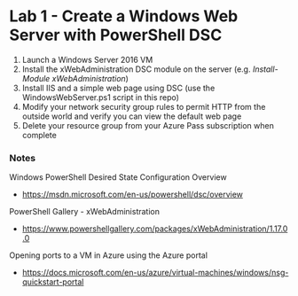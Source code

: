 # Lab 1 - Create a Windows Web Server with PowerShell DSC

1. Launch a Windows Server 2016 VM
2. Install the xWebAdministration DSC module on the server (e.g. *Install-Module xWebAdministration*)
3. Install IIS and a simple web page using DSC (use the WindowsWebServer.ps1 script in this repo)
4. Modify your network security group rules to permit HTTP from the outside world and verify you can view the default web page
5. Delete your resource group from your Azure Pass subscription when complete

### Notes

Windows PowerShell Desired State Configuration Overview
* https://msdn.microsoft.com/en-us/powershell/dsc/overview

PowerShell Gallery - xWebAdministration
* https://www.powershellgallery.com/packages/xWebAdministration/1.17.0.0

Opening ports to a VM in Azure using the Azure portal
* https://docs.microsoft.com/en-us/azure/virtual-machines/windows/nsg-quickstart-portal
